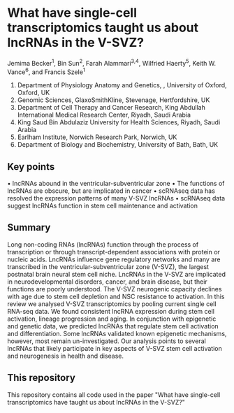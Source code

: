 # What have single-cell transcriptomics taught us about lncRNAs in the V-SVZ?

Jemima Becker<sup>1</sup>, Bin Sun<sup>2</sup>, Farah Alammari<sup>3,4</sup>, Wilfried Haerty<sup>5</sup>, Keith W. Vance<sup>6</sup>, and Francis Szele<sup>1</sup>

1. Department of Physiology Anatomy and Genetics, , University of Oxford, Oxford, UK 
2. Genomic Sciences, GlaxoSmithKline, Stevenage, Hertfordshire, UK
3. Department of Cell Therapy and Cancer Research, King Abdullah International Medical Research Center, Riyadh, Saudi Arabia 
4. King Saud Bin Abdulaziz University for Health Sciences, Riyadh, Saudi Arabia
5. Earlham Institute, Norwich Research Park, Norwich, UK
6. Department of Biology and Biochemistry, University of Bath, Bath, UK 

## Key points

•	lncRNAs abound in the ventricular-subventricular zone
•	The functions of lncRNAs are obscure, but are implicated in cancer
•	scRNAseq data has resolved the expression patterns of many V-SVZ lncRNAs
•	scRNAseq data suggest lncRNAs function in stem cell maintenance and activation

## Summary 

Long non-coding RNAs (lncRNAs) function through the process of transcription or through transcript-dependent associations with protein or nucleic acids. LncRNAs influence gene regulatory networks and many are transcribed in the ventricular-subventricular zone (V-SVZ), the largest postnatal brain neural stem cell niche. LncRNAs in the V-SVZ are implicated in neurodevelopmental disorders, cancer, and brain disease, but their functions are poorly understood. The V-SVZ neurogenic capacity declines with age due to stem cell depletion and NSC resistance to activation. In this review we analysed V-SVZ transcriptomics by pooling current single cell RNA-seq data. We found consistent lncRNA expression during stem cell activation, lineage progression and aging. In conjunction with epigenetic and genetic data, we predicted lncRNAs that regulate stem cell activation and differentiation. Some lncRNAs validated known epigenetic mechanisms, however, most remain un-investigated. Our analysis points to several lncRNAs that likely participate in key aspects of V-SVZ stem cell activation and neurogenesis in health and disease.


## This repository

This repository contains all code used in the paper "What have single-cell transcriptomics have taught us about lncRNAs in the V-SVZ?"
